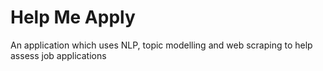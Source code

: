 # Help Me Apply

An application which uses NLP, topic modelling and web scraping to help assess job applications
